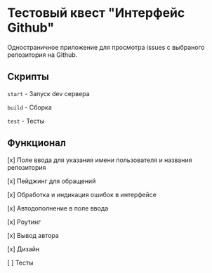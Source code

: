 # Тестовый квест "Интерфейс Github"

Одностраничное приложение для просмотра issues с выбраного репозитория на Github.

## Скрипты

`start` - Запуск dev сервера

`build` - Сборка

`test` - Тесты

## Функционал

[x] Поле ввода для указания имени пользователя и названия репозитория

[x] Пейджинг для обращений

[x] Обработка и индикация ошибок в интерфейсе

[x] Автодополнение в поле ввода

[x] Роутинг

[x] Вывод автора

[x] Дизайн

[ ] Тесты
